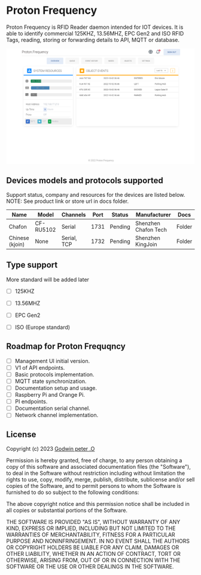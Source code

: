 # Proton Frequency

Proton Frequency is RFID Reader daemon intended for IOT devices. It is able to identify commercial 125KHZ, 13.56MHZ, EPC Gen2 and ISO RFID Tags, reading, storing or forwarding details to API, MQTT or database.

![Managment UI View](./docs/images/rfid-defualt-page.png)

## Devices models and protocols supported

Support status, company and resources for the devices are listed below.
NOTE: See product link or store url in docs folder.

| Name                | Model     | Channels    | Port | Status  | Manufacturer         | Docs   |
| ------------------- | --------- | ----------- | ---- | ------- | -------------------- | ------ |
| Chafon              | CF-RU5102 | Serial      | 1731 | Pending | Shenzhen Chafon Tech | Folder |
| Chinese (kjoin) | None      | Serial, TCP | 1732 | Pending | Shenzhen KingJoin    | Folder |

## Type support

More standard will be added later

- [ ] 125KHZ
- [ ] 13.56MHZ
- [ ] EPC Gen2
- [ ] ISO (Europe standard)


## Roadmap for Proton Frequqncy

- [ ] Management UI initial version.
- [ ] V1 of API endpoints.
- [ ] Basic protocols implementation.
- [ ] MQTT state synchronization.
- [ ] Documentation setup and usage.
- [ ] Raspberry Pi and Orange Pi.
- [ ] PI endpoints.
- [ ] Documentation serial channel.
- [ ] Network channel implementation.

## License

Copyright (c) 2023 [Godwin peter .O](mailto:me@godwin.dev)

Permission is hereby granted, free of charge, to any person obtaining a copy of this software and
associated documentation files (the "Software"), to deal in the Software without restriction
including without limitation the rights to use, copy, modify, merge, publish, distribute, sublicense
and/or sell copies of the Software, and to permit persons to whom the Software is furnished to do so
subject to the following conditions:

The above copyright notice and this permission notice shall be included in all copies or substantial
portions of the Software.

THE SOFTWARE IS PROVIDED "AS IS", WITHOUT WARRANTY OF ANY KIND, EXPRESS OR IMPLIED, INCLUDING BUT NOT
LIMITED TO THE WARRANTIES OF MERCHANTABILITY, FITNESS FOR A PARTICULAR PURPOSE AND NONINFRINGEMENT.
IN NO EVENT SHALL THE AUTHORS OR COPYRIGHT HOLDERS BE LIABLE FOR ANY CLAIM, DAMAGES OR OTHER
LIABILITY, WHETHER IN AN ACTION OF CONTRACT, TORT OR OTHERWISE, ARISING FROM, OUT OF OR IN CONNECTION
WITH THE SOFTWARE OR THE USE OR OTHER DEALINGS IN THE SOFTWARE.
